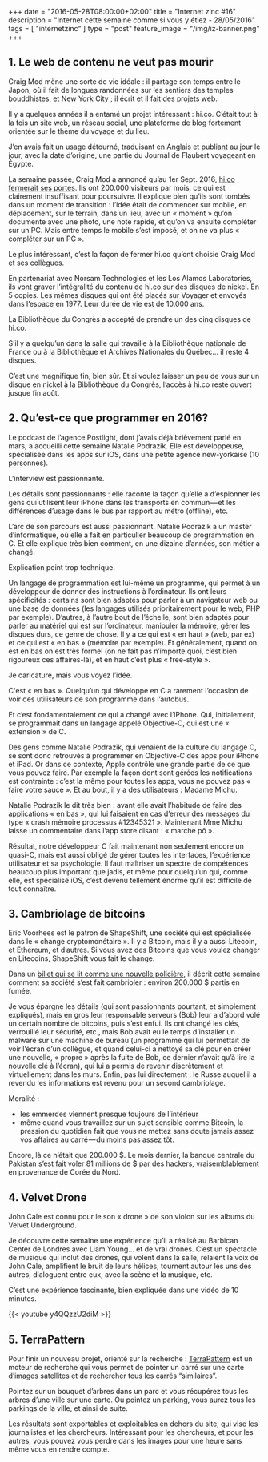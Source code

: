 +++
date = "2016-05-28T08:00:00+02:00"
title = "Internet zinc #16"
description = "Internet cette semaine comme si vous y étiez - 28/05/2016"
tags = [ "internetzinc" ]
type = "post"
feature_image = "/img/iz-banner.png"
+++


## 1. Le web de contenu ne veut pas mourir

Craig Mod mène une sorte de vie idéale : il partage son temps entre le Japon, où il fait de longues randonnées sur les sentiers des temples bouddhistes, et New York City ; il écrit et il fait des projets web.

Il y a quelques années il a entamé un projet intéressant : hi.co. C’était tout à la fois un site web, un réseau social, une plateforme de blog fortement orientée sur le thème du voyage et du lieu.

J’en avais fait un usage détourné, traduisant en Anglais et publiant au jour le jour, avec la date d’origine, une partie du Journal de Flaubert voyageant en Égypte.

La semaine passée, Craig Mod a annoncé qu’au 1er Sept. 2016, [hi.co fermerait ses portes](https://medium.com/@craigmod/archiving-our-online-communities-e5868eab4d9a#.rq3tnldok). Ils ont 200.000 visiteurs par mois, ce qui est clairement insuffisant pour poursuivre. Il explique bien qu’ils sont tombés dans un moment de transition : l’idée était de commencer sur mobile, en déplacement, sur le terrain, dans un lieu, avec un « moment » qu’on documente avec une photo, une note rapide, et qu’on va ensuite compléter sur un PC. Mais entre temps le mobile s’est imposé, et on ne va plus « compléter sur un PC ».

Le plus intéressant, c’est la façon de fermer hi.co qu’ont choisie Craig Mod et ses collègues.

En partenariat avec Norsam Technologies et les Los Alamos Laboratories, ils vont graver l’intégralité du contenu de hi.co sur des disques de nickel. En 5 copies. Les mêmes disques qui ont été placés sur Voyager et envoyés dans l’espace en 1977. Leur durée de vie est de 10.000 ans.

La Bibliothèque du Congrès a accepté de prendre un des cinq disques de hi.co.

S’il y a quelqu’un dans la salle qui travaille à la Bibliothèque nationale de France ou à la Bibliothèque et Archives Nationales du Québec… il reste 4 disques.

C’est une magnifique fin, bien sûr. Et si voulez laisser un peu de vous sur un disque en nickel à la Bibliothèque du Congrès, l’accès à hi.co reste ouvert jusque fin août.

## 2. Qu’est-ce que programmer en 2016?

Le podcast de l’agence Postlight, dont j’avais déjà brièvement parlé en mars, a accueilli cette semaine Natalie Podrazik. Elle est développeuse, spécialisée dans les apps sur iOS, dans une petite agence new-yorkaise (10 personnes).

L’interview est passionnante.

Les détails sont passionnants : elle raconte la façon qu’elle a d’espionner les gens qui utilisent leur iPhone dans les transports en commun — et les différences d’usage dans le bus par rapport au métro (offline), etc.

L’arc de son parcours est aussi passionnant. Natalie Podrazik a un master d’informatique, où elle a fait en particulier beaucoup de programmation en C. Et elle explique très bien comment, en une dizaine d’années, son métier a changé.

Explication point trop technique.

Un langage de programmation est lui-même un programme, qui permet à un développeur de donner des instructions à l’ordinateur. Ils ont leurs spécificités : certains sont bien adaptés pour parler à un navigateur web ou une base de données (les langages utilisés prioritairement pour le web, PHP par exemple). D’autres, à l’autre bout de l’échelle, sont bien adaptés pour parler au matériel qui est sur l’ordinateur, manipuler la mémoire, gérer les disques durs, ce genre de chose. Il y a ce qui est « en haut » (web, par ex) et ce qui est « en bas » (mémoire par exemple). Et généralement, quand on est en bas on est très formel (on ne fait pas n’importe quoi, c’est bien rigoureux ces affaires-là), et en haut c’est plus « free-style ».

Je caricature, mais vous voyez l’idée.

C'est « en bas ». Quelqu’un qui développe en C a rarement l’occasion de voir des utilisateurs de son programme dans l’autobus.

Et c’est fondamentalement ce qui a changé avec l’iPhone. Qui, initialement, se programmait dans un langage appelé Objective-C, qui est une « extension » de C.

Des gens comme Natalie Podrazik, qui venaient de la culture du langage C, se sont donc retrouvés à programmer en Objective-C des apps pour iPhone et iPad. Or dans ce contexte, Apple contrôle une grande partie de ce que vous pouvez faire. Par exemple la façon dont sont gérées les notifications est contrainte : c’est la même pour toutes les apps, vous ne pouvez pas « faire votre sauce ». Et au bout, il y a des utilisateurs : Madame Michu.

Natalie Podrazik le dit très bien : avant elle avait l’habitude de faire des applications « en bas », qui lui faisaient en cas d’erreur des messages du type « crash mémoire processus #12345321 ». Maintenant Mme Michu laisse un commentaire dans l’app store disant : « marche pô ».

Résultat, notre développeur C fait maintenant non seulement encore un quasi-C, mais est aussi obligé de gérer toutes les interfaces, l’expérience utilisateur et sa psychologie. Il faut maîtriser un spectre de compétences beaucoup plus important que jadis, et même pour quelqu’un qui, comme elle, est spécialisé iOS, c’est devenu tellement énorme qu’il est difficile de tout connaître.

## 3. Cambriolage de bitcoins

Eric Voorhees est le patron de ShapeShift, une société qui est spécialisée dans le « change cryptomonétaire ». Il y a Bitcoin, mais il y a aussi Litecoin, et Ethereum, et d’autres. Si vous avez des Bitcoins que vous voulez changer en Litecoins, ShapeShift vous fait le change.

Dans un [billet qui se lit comme une nouvelle policière](http://moneyandstate.com/looting-of-the-fox/), il décrit cette semaine comment sa société s’est fait cambrioler : environ 200.000 $ partis en fumée.

Je vous épargne les détails (qui sont passionnants pourtant, et simplement expliqués), mais en gros leur responsable serveurs (Bob) leur a d’abord volé un certain nombre de bitcoins, puis s’est enfui. Ils ont changé les clés, verrouillé leur sécurité, etc., mais Bob avait eu le temps d’installer un malware sur une machine de bureau (un programme qui lui permettait de voir l’écran d’un collègue, et quand celui-ci a nettoyé sa clé pour en créer une nouvelle, « propre » après la fuite de Bob, ce dernier n’avait qu’à lire la nouvelle clé à l’écran), qui lui a permis de revenir discrètement et virtuellement dans les murs. Enfin, pas lui directement : le Russe auquel il a revendu les informations est revenu pour un second cambriolage.

Moralité :

- les emmerdes viennent presque toujours de l’intérieur
- même quand vous travaillez sur un sujet sensible comme Bitcoin, la pression du quotidien fait que vous ne mettez sans doute jamais assez vos affaires au carré — du moins pas assez tôt.

Encore, là ce n’était que 200.000 $. Le mois dernier, la banque centrale du Pakistan s’est fait voler 81 millions de $ par des hackers, vraisemblablement en provenance de Corée du Nord.

## 4. Velvet Drone

John Cale est connu pour le son « drone » de son violon sur les albums du Velvet Underground.

Je découvre cette semaine une expérience qu’il a réalisé au Barbican Center de Londres avec Liam Young… et de vrai drones. C’est un spectacle de musique qui inclut des drones, qui volent dans la salle, relaient la voix de John Cale, amplifient le bruit de leurs hélices, tournent autour les uns des autres, dialoguent entre eux, avec la scène et la musique, etc.

C’est une expérience fascinante, bien expliquée dans une vidéo de 10 minutes.

{{< youtube y4QQzzU2diM >}} 

## 5. TerraPattern

Pour finir un nouveau projet, orienté sur la recherche : [TerraPattern](http://www.terrapattern.com/) est un moteur de recherche qui vous permet de pointer un carré sur une carte d’images satellites et de rechercher tous les carrés “similaires”.

Pointez sur un bouquet d’arbres dans un parc et vous récupérez tous les arbres d’une ville sur une carte. Ou pointez un parking, vous aurez tous les parkings de la ville, et ainsi de suite.

Les résultats sont exportables et exploitables en dehors du site, qui vise les journalistes et les chercheurs. Intéressant pour les chercheurs, et pour les autres, vous pouvez vous perdre dans les images pour une heure sans même vous en rendre compte.